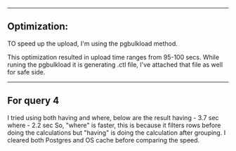 --------------
Optimization:
--------------
TO speed up the upload, I'm using the pgbulkload method.

This optimization resulted in upload time ranges from 95-100 secs. 
While runing the pgbulkload it is generating .ctl file, I've attached that file as well for safe side.

-----------
For query 4
-----------
I tried using both having and where, below are the result
having - 3.7 sec
where - 2.2 sec
So, "where" is faster, this is because it filters rows before doing the calculations but "having" is doing the calculation after grouping.
I cleared both Postgres and OS cache before comparing the speed.
